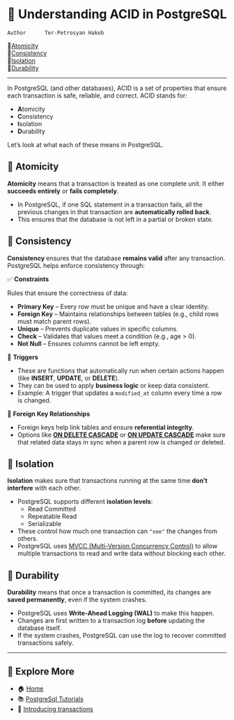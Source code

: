 # 🧪 Understanding ACID in PostgreSQL

```info
Author      Ter-Petrosyan Hakob
```
🔹[Atomicity](#-atomicity)\
🔹[Consistency](#-consistency)\
🔹[Isolation](#-isolation)\
🔹[Durability](#-durability)

---

In PostgreSQL (and other databases), ACID is a set of properties that ensure each transaction is safe, reliable, and correct. ACID stands for:

- **A**tomicity
- **C**onsistency
- **I**solation
- **D**urability

Let’s look at what each of these means in PostgreSQL.

## 🔹 Atomicity

**Atomicity** means that a transaction is treated as one complete unit. It either **succeeds entirely** or **fails completely**.

- In PostgreSQL, if one SQL statement in a transaction fails, all the previous changes in that transaction are **automatically rolled back**.
- This ensures that the database is not left in a partial or broken state.

## 🔹 Consistency

**Consistency** ensures that the database **remains valid** after any transaction. PostgreSQL helps enforce consistency through:

✅ **Constraints**

Rules that ensure the correctness of data:

- **Primary Key** – Every row must be unique and have a clear identity.
- **Foreign Key** – Maintains relationships between tables (e.g., child rows must match parent rows).
- **Unique** – Prevents duplicate values in specific columns.
- **Check** – Validates that values meet a condition (e.g., age > 0).
- **Not Null** – Ensures columns cannot be left empty.

🔁 **Triggers**

- These are functions that automatically run when certain actions happen (like **INSERT**, **UPDATE**, or **DELETE**).
- They can be used to apply **business logic** or keep data consistent.
- Example: A trigger that updates a `modified_at` column every time a row is changed.

🔗 **Foreign Key Relationships**

- Foreign keys help link tables and ensure **referential integrity**.
- Options like [**ON DELETE CASCADE**](./../cascade/cascade.md) or [**ON UPDATE CASCADE**](./../cascade/cascade.md) make sure that related data stays in sync when a parent row is changed or deleted.


## 🔹 Isolation

**Isolation** makes sure that transactions running at the same time **don’t interfere** with each other.

- PostgreSQL supports different **isolation levels**:
    - Read Committed
    - Repeatable Read
    - Serializable
- These control how much one transaction can `"see"` the changes from others.
- PostgreSQL uses [MVCC (Multi-Version Concurrency Control)](./3_Multi_Version_Concurrency_Control.md) to allow multiple transactions to read and write data without blocking each other.

## 🔹 Durability

**Durability** means that once a transaction is committed, its changes are **saved permanently**, even if the system crashes.

- PostgreSQL uses **Write-Ahead Logging (WAL)** to make this happen.
- Changes are first written to a transaction log **before** updating the database itself.
- If the system crashes, PostgreSQL can use the log to recover committed transactions safely.

---

## 📌 Explore More

- 🏠 [Home](./../../README.md)
- 📚 [PostgreSql Tutorials](./../tutorials.md)
- 🔢 [Introducing transactions](./1_Introducing_transactions.md)